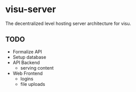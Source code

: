 # visu-server

The decentralized level hosting server architecture for visu.

## TODO

- Formalize API
- Setup database
- API Backend
  - serving content
- Web Frontend
  - logins
  - file uploads
